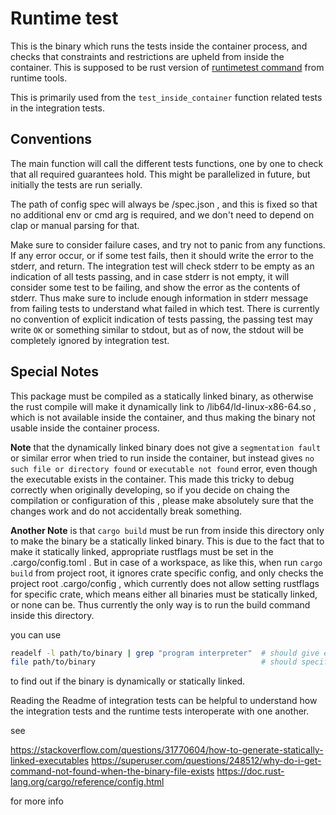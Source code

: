 # Runtime test

This is the binary which runs the tests inside the container process, and checks that constraints and restrictions are upheld from inside the container. This is supposed to be rust version of [runtimetest command](https://github.com/opencontainers/runtime-tools/tree/master/cmd/runtimetest) from runtime tools.

This is primarily used from the `test_inside_container` function related tests in the integration tests.

## Conventions

The main function will call the different tests functions, one by one to check that all required guarantees hold. This might be parallelized in future, but initially the tests are run serially.

The path of config spec will always be /spec.json , and this is fixed so that no additional env or cmd arg is required, and we don't need to depend on clap or manual parsing for that.

Make sure to consider failure cases, and try not to panic from any functions. If any error occur, or if some test fails, then it should write the error to the stderr, and return. The integration test will check stderr to be empty as an indication of all tests passing, and in case stderr is not empty, it will consider some test to be failing, and show the error as the contents of stderr. Thus make sure to include enough information in stderr message from failing tests to understand what failed in which test.
There is currently no convention of explicit indication of tests passing, the passing test may write `OK` or something similar to stdout, but as of now, the stdout will be completely ignored by integration test.

## Special Notes

This package must be compiled as a statically linked binary, as otherwise the rust compile will make it dynamically link to /lib64/ld-linux-x86-64.so , which is not available inside the container, and thus making the binary not usable inside the container process.

**Note** that the dynamically linked binary does not give a `segmentation fault` or similar error when tried to run inside the container, but instead gives `no such file or directory found` or `executable not found` error, even though the executable exists in the container. This made this tricky to debug correctly when originally developing, so if you decide on chaing the compilation or configuration of this , please make absolutely sure that the changes work and do not accidentally break something.

**Another Note** is that `cargo build` must be run from inside this directory only to make the binary be a statically linked binary. This is due to the fact that to make it statically linked, appropriate rustflags must be set in the .cargo/config.toml . But in case of a workspace, as like this, when run `cargo build` from project root, it ignores crate specific config, and only checks the project root .cargo/config , which currently does not allow setting rustflags for specific crate, which means either all binaries must be statically linked, or none can be. Thus currently the only way is to run the build command inside this directory.

you can use

```bash
readelf -l path/to/binary | grep "program interpreter"  # should give empty output
file path/to/binary                                     # should specify statically linked in output
```

to find out if the binary is dynamically or statically linked.

Reading the Readme of integration tests can be helpful to understand how the integration tests and the runtime tests interoperate with one another.

see

https://stackoverflow.com/questions/31770604/how-to-generate-statically-linked-executables
https://superuser.com/questions/248512/why-do-i-get-command-not-found-when-the-binary-file-exists
https://doc.rust-lang.org/cargo/reference/config.html

for more info
